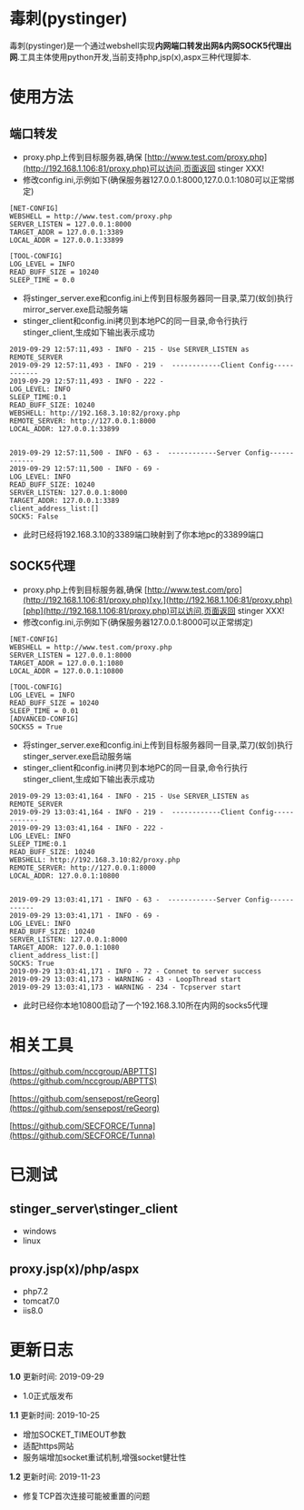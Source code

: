 # 毒刺(pystinger)
毒刺(pystinger)是一个通过webshell实现**内网端口转发出网&内网SOCK5代理出网**.工具主体使用python开发,当前支持php,jsp(x),aspx三种代理脚本.
# 使用方法
## 端口转发
* proxy.php上传到目标服务器,确保 [http://www.test.com/proxy.php](http://192.168.1.106:81/proxy.php)可以访问,页面返回 stinger XXX!
* 修改config.ini,示例如下(确保服务器127.0.0.1:8000,127.0.0.1:1080可以正常绑定)
```
[NET-CONFIG]
WEBSHELL = http://www.test.com/proxy.php
SERVER_LISTEN = 127.0.0.1:8000
TARGET_ADDR = 127.0.0.1:3389
LOCAL_ADDR = 127.0.0.1:33899

[TOOL-CONFIG]
LOG_LEVEL = INFO
READ_BUFF_SIZE = 10240
SLEEP_TIME = 0.0
```
* 将stinger_server.exe和config.ini上传到目标服务器同一目录,菜刀(蚁剑)执行mirror_server.exe启动服务端
* stinger_client和config.ini拷贝到本地PC的同一目录,命令行执行stinger_client,生成如下输出表示成功
```
2019-09-29 12:57:11,493 - INFO - 215 - Use SERVER_LISTEN as REMOTE_SERVER
2019-09-29 12:57:11,493 - INFO - 219 -  ------------Client Config------------
2019-09-29 12:57:11,493 - INFO - 222 - 
LOG_LEVEL: INFO
SLEEP_TIME:0.1
READ_BUFF_SIZE: 10240
WEBSHELL: http://192.168.3.10:82/proxy.php
REMOTE_SERVER: http://127.0.0.1:8000
LOCAL_ADDR: 127.0.0.1:33899


2019-09-29 12:57:11,500 - INFO - 63 -  ------------Server Config------------
2019-09-29 12:57:11,500 - INFO - 69 - 
LOG_LEVEL: INFO
READ_BUFF_SIZE: 10240
SERVER_LISTEN: 127.0.0.1:8000
TARGET_ADDR: 127.0.0.1:3389
client_address_list:[]
SOCK5: False
```
* 此时已经将192.168.3.10的3389端口映射到了你本地pc的33899端口
## SOCK5代理
* proxy.php上传到目标服务器,确保 [http://www.test.com/pro](http://192.168.1.106:81/proxy.php)[xy.](http://192.168.1.106:81/proxy.php)[php](http://192.168.1.106:81/proxy.php)可以访问,页面返回 stinger XXX!
* 修改config.ini,示例如下(确保服务器127.0.0.1:8000可以正常绑定)
```
[NET-CONFIG]
WEBSHELL = http://www.test.com/proxy.php
SERVER_LISTEN = 127.0.0.1:8000
TARGET_ADDR = 127.0.0.1:1080
LOCAL_ADDR = 127.0.0.1:10800

[TOOL-CONFIG]
LOG_LEVEL = INFO
READ_BUFF_SIZE = 10240
SLEEP_TIME = 0.01
[ADVANCED-CONFIG]
SOCKS5 = True
```
* 将stinger_server.exe和config.ini上传到目标服务器同一目录,菜刀(蚁剑)执行stinger_server.exe启动服务端
* stinger_client和config.ini拷贝到本地PC的同一目录,命令行执行stinger_client,生成如下输出表示成功
```
2019-09-29 13:03:41,164 - INFO - 215 - Use SERVER_LISTEN as REMOTE_SERVER
2019-09-29 13:03:41,164 - INFO - 219 -  ------------Client Config------------
2019-09-29 13:03:41,164 - INFO - 222 - 
LOG_LEVEL: INFO
SLEEP_TIME:0.1
READ_BUFF_SIZE: 10240
WEBSHELL: http://192.168.3.10:82/proxy.php
REMOTE_SERVER: http://127.0.0.1:8000
LOCAL_ADDR: 127.0.0.1:10800


2019-09-29 13:03:41,171 - INFO - 63 -  ------------Server Config------------
2019-09-29 13:03:41,171 - INFO - 69 - 
LOG_LEVEL: INFO
READ_BUFF_SIZE: 10240
SERVER_LISTEN: 127.0.0.1:8000
TARGET_ADDR: 127.0.0.1:1080
client_address_list:[]
SOCK5: True
2019-09-29 13:03:41,171 - INFO - 72 - Connet to server success
2019-09-29 13:03:41,173 - WARNING - 43 - LoopThread start
2019-09-29 13:03:41,173 - WARNING - 234 - Tcpserver start
```
* 此时已经你本地10800启动了一个192.168.3.10所在内网的socks5代理
# 相关工具
[https://github.com/nccgroup/ABPTTS](https://github.com/nccgroup/ABPTTS)

[https://github.com/sensepost/reGeorg](https://github.com/sensepost/reGeorg)

[https://github.com/SECFORCE/Tunna](https://github.com/SECFORCE/Tunna)
# 已测试
## stinger_server\stinger_client
* windows 
* linux
## proxy.jsp(x)/php/aspx
* php7.2 
* tomcat7.0 
* iis8.0
# 更新日志
**1.0**
更新时间: 2019-09-29
* 1.0正式版发布

**1.1**
更新时间: 2019-10-25
* 增加SOCKET_TIMEOUT参数
* 适配https网站
* 服务端增加socket重试机制,增强socket健壮性

**1.2**
更新时间: 2019-11-23
* 修复TCP首次连接可能被重置的问题

